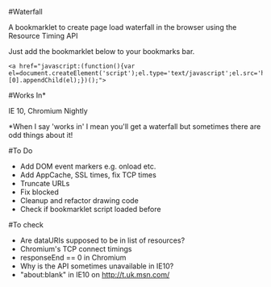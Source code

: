 #Waterfall

A bookmarklet to create page load waterfall in the browser using the Resource Timing API

Just add the bookmarklet below to your bookmarks bar.

```
<a href="javascript:(function(){var el=document.createElement('script');el.type='text/javascript';el.src='https://raw.github.com/andydavies/waterfall.js';document.getElementsByTagName('body')[0].appendChild(el);})();">
```

#Works In*

IE 10, Chromium Nightly

*When I say 'works in' I mean you'll get a waterfall but sometimes there are odd things about it!

#To Do

- Add DOM event markers e.g. onload etc.
- Add AppCache, SSL times, fix TCP times
- Truncate URLs
- Fix blocked
- Cleanup and refactor drawing code
- Check if bookmarklet script loaded before 

#To check

- Are dataURIs supposed to be in list of resources?
- Chromium's TCP connect timings
- responseEnd == 0 in Chromium
- Why is the API sometimes unavailable in IE10?
- "about:blank" in IE10 on http://t.uk.msn.com/


